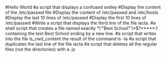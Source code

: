 #Hello World
#a script that displays a confused smiley 
#Display the content of the /etc/passwd file
#Display the content of /etc/passwd and /etc/hosts
#Display the last 10 lines of /etc/passwd
#Display the first 10 lines of /etc/passwd
#Write a script that displays the third line of the file iacta.
#a shell script that creates a file named exactly \*\\'"Best School"\'\\*$\?\*\*\*\*\*:) containing the text Best School ending by a new line.
#a script that writes into the file ls_cwd_content the result of the command ls -la
#a script that duplicates the last line of the file iacta
#a script that deletes all the regular files (not the directories) with a .js

